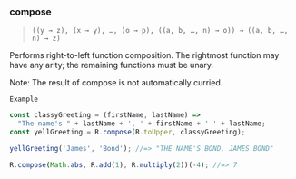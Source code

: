 ### compose

> `((y → z), (x → y), …, (o → p), ((a, b, …, n) → o)) → ((a, b, …, n) → z)`

Performs right-to-left function composition. The rightmost function may have any arity; the remaining functions must be unary.

Note: The result of compose is not automatically curried.

`Example`

```js
const classyGreeting = (firstName, lastName) =>
  "The name's " + lastName + ', ' + firstName + ' ' + lastName;
const yellGreeting = R.compose(R.toUpper, classyGreeting);

yellGreeting('James', 'Bond'); //=> "THE NAME'S BOND, JAMES BOND"

R.compose(Math.abs, R.add(1), R.multiply(2))(-4); //=> 7
```
